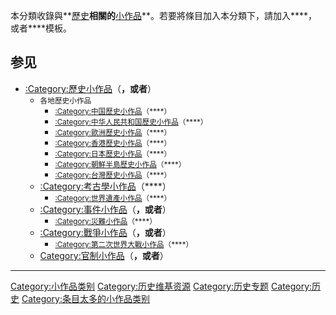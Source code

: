 本分類收錄與**[歷史](https://zh.wikipedia.org/wiki/歷史 "wikilink")**相關的**[小作品](https://zh.wikipedia.org/wiki/Wikipedia:小作品 "wikilink")**。若要將條目加入本分類下，請加入****，或者****模板。

## 参见

  - [:Category:歷史小作品](https://zh.wikipedia.org/wiki/Category:歷史小作品 "wikilink")（****，或者****）
      - <span style="font-size:smaller;">各地歷史小作品</span>
          - <span style="font-size:smaller;">[:Category:中国歷史小作品](https://zh.wikipedia.org/wiki/Category:中国歷史小作品 "wikilink")（****）</span>
          - <span style="font-size:smaller;">[:Category:中华人民共和国歷史小作品](https://zh.wikipedia.org/wiki/Category:中华人民共和国歷史小作品 "wikilink")（****）</span>
          - <span style="font-size:smaller;">[:Category:歐洲歷史小作品](https://zh.wikipedia.org/wiki/Category:歐洲歷史小作品 "wikilink")（****）</span>
          - <span style="font-size:smaller;">[:Category:香港歷史小作品](https://zh.wikipedia.org/wiki/Category:香港歷史小作品 "wikilink")（****）</span>
          - <span style="font-size:smaller;">[:Category:日本歷史小作品](https://zh.wikipedia.org/wiki/Category:日本歷史小作品 "wikilink")（****）</span>
          - <span style="font-size:smaller;">[:Category:朝鮮半島歷史小作品](https://zh.wikipedia.org/wiki/Category:朝鮮半島歷史小作品 "wikilink")（****）</span>
          - <span style="font-size:smaller;">[:Category:台灣歷史小作品](https://zh.wikipedia.org/wiki/Category:台灣歷史小作品 "wikilink")（****）</span>
      - [:Category:考古學小作品](https://zh.wikipedia.org/wiki/Category:考古學小作品 "wikilink")（****）
          - <span style="font-size:smaller;">[:Category:世界遺產小作品](https://zh.wikipedia.org/wiki/Category:世界遺產小作品 "wikilink")（****）</span>
      - [:Category:事件小作品](https://zh.wikipedia.org/wiki/Category:事件小作品 "wikilink")（****，或者****）
          - <span style="font-size:smaller;">[:Category:災難小作品](https://zh.wikipedia.org/wiki/Category:災難小作品 "wikilink")（****）</span>
      - [:Category:戰爭小作品](https://zh.wikipedia.org/wiki/Category:戰爭小作品 "wikilink")（****，或者****）
          - <span style="font-size:smaller;">[:Category:第二次世界大戰小作品](https://zh.wikipedia.org/wiki/Category:第二次世界大戰小作品 "wikilink")（****）</span>
      - [Category:官制小作品](https://zh.wikipedia.org/wiki/Category:政府系統小作品 "wikilink")（****，或者****）

-----

[Category:小作品类别](https://zh.wikipedia.org/wiki/Category:小作品类别 "wikilink") [Category:历史维基资源](https://zh.wikipedia.org/wiki/Category:历史维基资源 "wikilink") [Category:历史专题](https://zh.wikipedia.org/wiki/Category:历史专题 "wikilink") [Category:历史](https://zh.wikipedia.org/wiki/Category:历史 "wikilink") [Category:条目太多的小作品类别](https://zh.wikipedia.org/wiki/Category:条目太多的小作品类别 "wikilink")